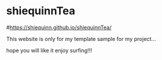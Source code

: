 # shiequinnTea

#https://shiequinn.github.io/shiequinnTea/

This website is only for my template sample for my project... 

hope you will like it enjoy surfing!!!
